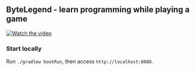 ## ByteLegend - learn programming while playing a game

[![Watch the video](https://img.youtube.com/vi/F8A3_XaS-As/maxresdefault.jpg)](https://www.youtube.com/watch?v=F8A3_XaS-As)


### Start locally

Run `./gradlew bootRun`, then access `http://localhost:8080`.
